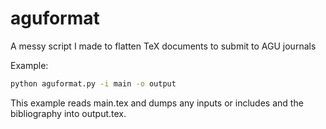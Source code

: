 # aguformat
A messy script I made to flatten TeX documents to submit to AGU journals

Example:
```sh
python aguformat.py -i main -o output
```

This example reads main.tex and dumps any inputs or includes and the bibliography into output.tex.
